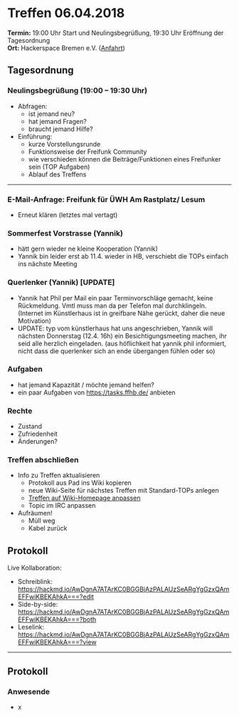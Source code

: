 # Treffen 06.04.2018

**Termin:** 19:00 Uhr Start und Neulingsbegrüßung, 19:30 Uhr Eröffnung der Tagesordnung  
**Ort:** Hackerspace Bremen e.V. ([Anfahrt](https://www.hackerspace-bremen.de/anfahrt/))

## Tagesordnung
### Neulingsbegrüßung (19:00 – 19:30 Uhr)
- Abfragen:
    - ist jemand neu?
    - hat jemand Fragen?
    - braucht jemand Hilfe?
- Einführung:
    - kurze Vorstellungsrunde
    - Funktionsweise der Freifunk Community
    - wie verschieden können die Beiträge/Funktionen eines Freifunker sein (TOP Aufgaben)
    - Ablauf des Treffens

---

### E-Mail-Anfrage: Freifunk für ÜWH Am Rastplatz/ Lesum
- Erneut klären (letztes mal vertagt)



### Sommerfest Vorstrasse (Yannik)
* hätt gern wieder ne kleine Kooperation (Yannik) 
* Yannik bin leider erst ab 11.4. wieder in HB, verschiebt die TOPs einfach ins nächste Meeting

### Querlenker (Yannik) [UPDATE]
* Yannik hat Phil per Mail ein paar Terminvorschläge gemacht, keine Rückmeldung. Vmtl muss man da per Telefon mal durchklingeln.  (Internet im Künstlerhaus ist in greifbare Nähe gerückt, daher die neue Motivation)
* UPDATE: typ vom künstlerhaus hat uns angeschrieben, Yannik will nächsten Donnerstag (12.4. 16h) ein Besichtigungsmeeting machen, ihr seid alle herzlich eingeladen. (aus höflichkeit hat yannik phil informiert, nicht dass die querlenker sich an ende übergangen fühlen oder so)


### Aufgaben
- hat jemand Kapazität / möchte jemand helfen?
- ein paar Aufgaben von https://tasks.ffhb.de/ anbieten

### Rechte
- Zustand
- Zufriedenheit
- Änderungen?

### Treffen abschließen
- Info zu Treffen aktualisieren
  - Protokoll aus Pad ins Wiki kopieren
  - neue Wiki-Seite für nächstes Treffen mit Standard-TOPs anlegen
  - [Treffen auf Wiki-Homepage anpassen](Home)
  - Topic im IRC anpassen
- Aufräumen!
  - Müll weg
  - Kabel zurück


## Protokoll
Live Kollaboration:
- Schreiblink: https://hackmd.io/AwDgnA7ATArKC0BGGBjAzPALAUzSeARgYgGzxQAmEFFwiKBEKAhkA===?edit
- Side-by-side: https://hackmd.io/AwDgnA7ATArKC0BGGBjAzPALAUzSeARgYgGzxQAmEFFwiKBEKAhkA===?both
- Leselink: https://hackmd.io/AwDgnA7ATArKC0BGGBjAzPALAUzSeARgYgGzxQAmEFFwiKBEKAhkA===?view

---

## Protokoll
### Anwesende
- x
